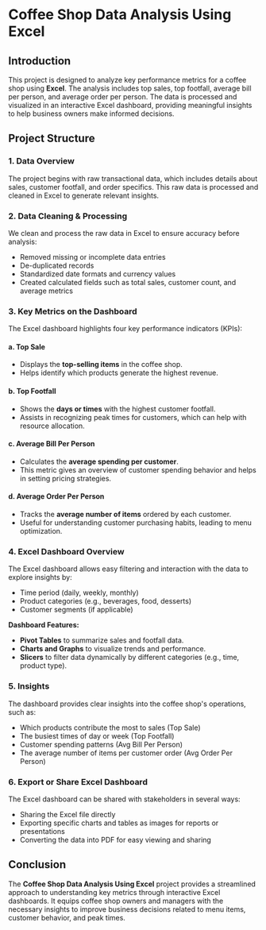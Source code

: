 # Coffee Shop Data Analysis Using Excel

## Introduction
This project is designed to analyze key performance metrics for a coffee shop using **Excel**. The analysis includes top sales, top footfall, average bill per person, and average order per person. The data is processed and visualized in an interactive Excel dashboard, providing meaningful insights to help business owners make informed decisions.

## Project Structure

### 1. Data Overview
The project begins with raw transactional data, which includes details about sales, customer footfall, and order specifics. This raw data is processed and cleaned in Excel to generate relevant insights.

### 2. Data Cleaning & Processing
We clean and process the raw data in Excel to ensure accuracy before analysis:
- Removed missing or incomplete data entries
- De-duplicated records
- Standardized date formats and currency values
- Created calculated fields such as total sales, customer count, and average metrics

### 3. Key Metrics on the Dashboard
The Excel dashboard highlights four key performance indicators (KPIs):

#### a. Top Sale
- Displays the **top-selling items** in the coffee shop.
- Helps identify which products generate the highest revenue.

#### b. Top Footfall
- Shows the **days or times** with the highest customer footfall.
- Assists in recognizing peak times for customers, which can help with resource allocation.

#### c. Average Bill Per Person
- Calculates the **average spending per customer**.
- This metric gives an overview of customer spending behavior and helps in setting pricing strategies.

#### d. Average Order Per Person
- Tracks the **average number of items** ordered by each customer.
- Useful for understanding customer purchasing habits, leading to menu optimization.

### 4. Excel Dashboard Overview
The Excel dashboard allows easy filtering and interaction with the data to explore insights by:
- Time period (daily, weekly, monthly)
- Product categories (e.g., beverages, food, desserts)
- Customer segments (if applicable)

**Dashboard Features:**
- **Pivot Tables** to summarize sales and footfall data.
- **Charts and Graphs** to visualize trends and performance.
- **Slicers** to filter data dynamically by different categories (e.g., time, product type).

### 5. Insights
The dashboard provides clear insights into the coffee shop's operations, such as:
- Which products contribute the most to sales (Top Sale)
- The busiest times of day or week (Top Footfall)
- Customer spending patterns (Avg Bill Per Person)
- The average number of items per customer order (Avg Order Per Person)

### 6. Export or Share Excel Dashboard
The Excel dashboard can be shared with stakeholders in several ways:
- Sharing the Excel file directly
- Exporting specific charts and tables as images for reports or presentations
- Converting the data into PDF for easy viewing and sharing

## Conclusion
The **Coffee Shop Data Analysis Using Excel** project provides a streamlined approach to understanding key metrics through interactive Excel dashboards. It equips coffee shop owners and managers with the necessary insights to improve business decisions related to menu items, customer behavior, and peak times.
